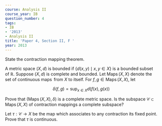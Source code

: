 ```yaml
---
course: Analysis II
course_year: IB
question_number: 4
tags:
- IB
- '2013'
- Analysis II
title: 'Paper 4, Section II, F '
year: 2013
---
```




State the contraction mapping theorem.

A metric space $(X, d)$ is bounded if $\{d(x, y) \mid x, y \in X\}$ is a bounded subset of $\mathbb{R}$. Suppose $(X, d)$ is complete and bounded. Let $\operatorname{Maps}(X, X)$ denote the set of continuous $\operatorname{maps}$ from $X$ to itself. For $f, g \in \operatorname{Maps}(X, X)$, let

$$\delta(f, g)=\sup _{x \in X} d(f(x), g(x))$$

Prove that $(\operatorname{Maps}(X, X), \delta)$ is a complete metric space. Is the subspace $\mathcal{C} \subset \operatorname{Maps}(X, X)$ of contraction mappings a complete subspace?

Let $\tau: \mathcal{C} \rightarrow X$ be the map which associates to any contraction its fixed point. Prove that $\tau$ is continuous.